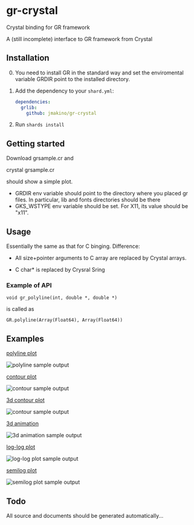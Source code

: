 # gr-crystal
Crystal binding for GR framework

A (still incomplete) interface to GR framework from Crystal


## Installation


0. You need to install GR in the standard way and set the enviromental variable GRDIR point to the installed directory.

1. Add the dependency to your `shard.yml`:

   ```yaml
   dependencies:
     grlib:
       github: jmakino/gr-crystal
   ```

2. Run `shards install`


## Getting started

Download grsample.cr and

   crystal grsample.cr

should show a simple plot.

* GRDIR env variable should point to the directory where you placed
  gr files. In particular,  lib and fonts directories should be there
* GKS_WSTYPE env variable should be set. For X11, its value should
  be "x11".
  

## Usage

Essentially the same as that for C binging. Difference:

* All size+pointer arguments to C array are replaced by  Crystal
  arrays.

* C char* is replaced by Crysral Sring

### Example of API

    void gr_polyline(int, double *, double *)


is called as


    GR.polyline(Array(Float64), Array(Float64))

## Examples

[polyline plot](./grsample.cr)

![polyline sample output](./images/grsample-sample.jpg)

[contour plot](./grcontour.cr)

![contour sample output](./images/grcontour-sample.jpg)

[3d contour plot](./grcontour3d.cr)

![contour sample output](./images/grcontour3d-sample.jpg)

[3d animation](./gr3drotate.cr)

![3d animation sample output](./images/gr3drotate.gif)

[log-log plot](./grloglogsample.cr)

![log-log plot sample output](./images/grloglogsample.jpg)

[semilog plot](./grsemilogsample.cr)

![semilog plot sample output](./images/grsemilogsample.jpg)



## Todo

All source and documents should be generated automatically...
